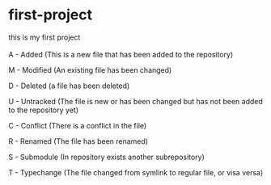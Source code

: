 # first-project
this is my first project
<br><br>
A - Added (This is a new file that has been added to the repository)

M - Modified (An existing file has been changed)

D - Deleted (a file has been deleted)

U - Untracked (The file is new or has been changed but has not been added to the repository yet)

C - Conflict (There is a conflict in the file)

R - Renamed (The file has been renamed)

S - Submodule (In repository exists another subrepository)

T - Typechange (The file changed from symlink to regular file, or visa versa)